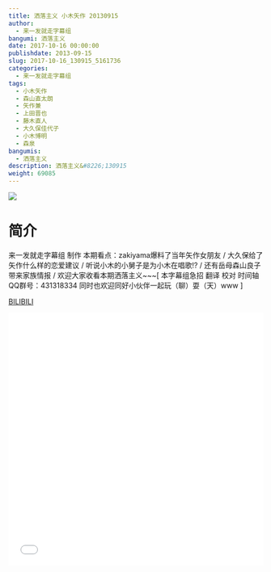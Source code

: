```yaml
---
title: 洒落主义 小木矢作 20130915
author: 
  - 来一发就走字幕组
bangumi: 洒落主义
date: 2017-10-16 00:00:00
publishdate: 2013-09-15
slug: 2017-10-16_130915_5161736
categories: 
  - 来一发就走字幕组
tags: 
  - 小木矢作
  - 森山直太朗
  - 矢作兼
  - 上田晋也
  - 藤木直人
  - 大久保佳代子
  - 小木博明
  - 森泉
bangumis: 
  - 洒落主义
description: 洒落主义&#8226;130915
weight: 69085
---
```


![](https://i.imgur.com/50oEBuU.jpg)

# 简介  
来一发就走字幕组 制作 本期看点：zakiyama爆料了当年矢作女朋友 / 大久保给了矢作什么样的恋爱建议 / 听说小木的小舅子是为小木在唱歌!? / 还有岳母森山良子带来家族情报 / 欢迎大家收看本期洒落主义~~~[ 本字幕组急招 翻译 校对 时间轴   QQ群号：431318334 同时也欢迎同好小伙伴一起玩（聊）耍（天）www ]


  [BILIBILI](https://www.bilibili.com/video/av5161736/)


<div class="vcontainer">  <iframe class='video' src="//www.bilibili.com/html/html5player.html?cid=8388211&aid=5161736" width="100%" height="500" frameborder="0" allowfullscreen="allowfullscreen"></iframe></div>
